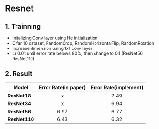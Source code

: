 # Resnet
 
## 1. Trainning
 - Initalizing Conv layer using He initialization
 - Cifar 10 dataset, RandomCrop, RandomHorizontalFlip, RandomRotation
 - Increase dimension using 1x1 conv layer
 - Lr 0.01 until error rate belows 80%, then change to 0.1 (ResNet56, ResNet110)

## 2. Result
Model | Error Rate(in paper) | Error Rate(implement)
---|:---:|:---:
**ResNet18** | x | 7.49 
**ResNet34** | x | 6.94 
**ResNet56** | 6.97 | 6.77
**ResNet110** | 6.43 | 6.32

